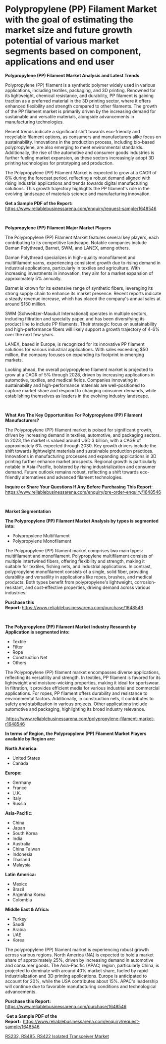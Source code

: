 <p><h1>Polypropylene (PP) Filament Market with the goal of estimating the market size and future growth potential of various market segments based on component, applications and end user</h1></p><p><strong>Polypropylene (PP) Filament Market Analysis and Latest Trends</strong></p>
<p><p>Polypropylene (PP) filament is a synthetic polymer widely used in various applications, including textiles, packaging, and 3D printing. Renowned for its lightweight, chemical resistance, and durability, PP filament is gaining traction as a preferred material in the 3D printing sector, where it offers enhanced flexibility and strength compared to other filaments. The growth of the PP filament market is primarily driven by the increasing demand for sustainable and versatile materials, alongside advancements in manufacturing technologies.</p><p>Recent trends indicate a significant shift towards eco-friendly and recyclable filament options, as consumers and manufacturers alike focus on sustainability. Innovations in the production process, including bio-based polypropylene, are also emerging to meet environmental standards. Additionally, the rise of the automotive and consumer goods industries is further fueling market expansion, as these sectors increasingly adopt 3D printing technologies for prototyping and production.</p><p>The Polypropylene (PP) Filament Market is expected to grow at a CAGR of 8% during the forecast period, reflecting a robust demand aligned with rising industrial applications and trends towards digital manufacturing solutions. This growth trajectory highlights the PP filament's role in the evolving landscape of materials science and manufacturing innovation.</p></p>
<p><strong>Get a Sample PDF of the Report:&nbsp;</strong> <a href="https://www.reliablebusinessarena.com/enquiry/request-sample/1648546?utm_campaign=3289&utm_medium=2&utm_source=Github&utm_content=ia&utm_term=25032025&utm_id=polypropylene-pp-filament">https://www.reliablebusinessarena.com/enquiry/request-sample/1648546</a></p>
<p>&nbsp;</p>
<p><strong>Polypropylene (PP) Filament Major Market Players</strong></p>
<p><p>The Polypropylene (PP) Filament Market features several key players, each contributing to its competitive landscape. Notable companies include Daman Polythread, Barnet, SWM, and LANEX, among others.</p><p>Daman Polythread specializes in high-quality monofilament and multifilament yarns, experiencing consistent growth due to rising demand in industrial applications, particularly in textiles and agriculture. With increasing investments in innovation, they aim for a market expansion of approximately 5% annually.</p><p>Barnet is known for its extensive range of synthetic fibers, leveraging its strong supply chain to enhance its market presence. Recent reports indicate a steady revenue increase, which has placed the company's annual sales at around $150 million. </p><p>SWM (Schweitzer-Mauduit International) operates in multiple sectors, including filtration and specialty paper, and has been diversifying its product line to include PP filaments. Their strategic focus on sustainability and high-performance fibers will likely support a growth trajectory of 4-6% over the next few years.</p><p>LANEX, based in Europe, is recognized for its innovative PP filament solutions for various industrial applications. With sales exceeding $50 million, the company focuses on expanding its footprint in emerging markets.</p><p>Looking ahead, the overall polypropylene filament market is projected to grow at a CAGR of 5% through 2028, driven by increasing applications in automotive, textiles, and medical fields. Companies innovating in sustainability and high-performance materials are well-positioned to capture market share and respond to changing consumer demands, while establishing themselves as leaders in the evolving industry landscape.</p></p>
<p>&nbsp;</p>
<p><strong>What Are The Key Opportunities For Polypropylene (PP) Filament Manufacturers?</strong></p>
<p><p>The Polypropylene (PP) filament market is poised for significant growth, driven by increasing demand in textiles, automotive, and packaging sectors. In 2023, the market is valued around USD 3 billion, with a CAGR of approximately 6% expected through 2030. Key growth drivers include the shift towards lightweight materials and sustainable production practices. Innovations in manufacturing processes and expanding applications in 3D printing further enhance market prospects. Regional growth is particularly notable in Asia-Pacific, bolstered by rising industrialization and consumer demand. Future outlook remains robust, reflecting a shift towards eco-friendly alternatives and advanced filament technologies.</p></p>
<p><strong>Inquire or Share Your Questions If Any Before Purchasing This Report:</strong> <a href="https://www.reliablebusinessarena.com/enquiry/pre-order-enquiry/1648546?utm_campaign=3289&utm_medium=2&utm_source=Github&utm_content=ia&utm_term=25032025&utm_id=polypropylene-pp-filament">https://www.reliablebusinessarena.com/enquiry/pre-order-enquiry/1648546</a></p>
<p>&nbsp;</p>
<p><strong>Market Segmentation</strong></p>
<p><strong>The Polypropylene (PP) Filament Market Analysis by types is segmented into:</strong></p>
<p><ul><li>Polypropylene Multifilament</li><li>Polypropylene Monofilament</li></ul></p>
<p><p>The Polypropylene (PP) filament market comprises two main types: multifilament and monofilament. Polypropylene multifilament consists of multiple intertwined fibers, offering flexibility and strength, making it suitable for textiles, fishing nets, and industrial applications. In contrast, polypropylene monofilament consists of a single, solid fiber, providing durability and versatility in applications like ropes, brushes, and medical products. Both types benefit from polypropylene's lightweight, corrosion-resistant, and cost-effective properties, driving demand across various industries.</p></p>
<p><strong>Purchase this Report:&nbsp;</strong><a href="https://www.reliablebusinessarena.com/purchase/1648546?utm_campaign=3289&utm_medium=2&utm_source=Github&utm_content=ia&utm_term=25032025&utm_id=polypropylene-pp-filament">https://www.reliablebusinessarena.com/purchase/1648546</a></p>
<p>&nbsp;</p>
<p><strong>The Polypropylene (PP) Filament Market Industry Research by Application is segmented into:</strong></p>
<p><ul><li>Textile</li><li>Filter</li><li>Rope</li><li>Construction Net</li><li>Others</li></ul></p>
<p><p>The Polypropylene (PP) filament market encompasses diverse applications, reflecting its versatility and strength. In textiles, PP filament is favored for its lightweight and moisture-wicking properties, making it ideal for sportswear. In filtration, it provides efficient media for various industrial and commercial applications. For ropes, PP filament offers durability and resistance to environmental factors. Additionally, in construction nets, it contributes to safety and stabilization in various projects. Other applications include automotive and packaging, highlighting its broad industry relevance.</p></p>
<p><a href="https://www.reliablebusinessarena.com/polypropylene-filament-market-r1648546?utm_campaign=3289&utm_medium=2&utm_source=Github&utm_content=ia&utm_term=25032025&utm_id=polypropylene-pp-filament">&nbsp;https://www.reliablebusinessarena.com/polypropylene-filament-market-r1648546</a></p>
<p><strong>In terms of Region, the Polypropylene (PP) Filament Market Players available by Region are:</strong></p>
<p>
    <p> <strong> North America: </strong>
        <ul>
            <li>United States</li>
            <li>Canada</li>
        </ul>
        </p> 
    <p> <strong> Europe: </strong>
        <ul>
            <li>Germany</li>
            <li>France</li>
            <li>U.K.</li>
            <li>Italy</li>
            <li>Russia</li>
        </ul>
        </p> 
    <p> <strong> Asia-Pacific: </strong>
        <ul>
            <li>China</li>
            <li>Japan</li>
            <li>South Korea</li>
            <li>India</li>
            <li>Australia</li>
            <li>China Taiwan</li>
            <li>Indonesia</li>
            <li>Thailand</li>
            <li>Malaysia</li>
        </ul>
        </p> 
    <p> <strong> Latin America: </strong>
        <ul>
            <li>Mexico</li>
            <li>Brazil</li>
            <li>Argentina Korea</li>
            <li>Colombia</li>
        </ul>
        </p> 
    <p> <strong> Middle East & Africa: </strong>
        <ul>
            <li>Turkey</li>
            <li>Saudi</li>
            <li>Arabia</li>
            <li>UAE</li>
            <li>Korea</li>
        </ul>
    </p>
    </p>
<p><p>The polypropylene (PP) filament market is experiencing robust growth across various regions. North America (NA) is expected to hold a market share of approximately 25%, driven by increasing demand in automotive and consumer goods. The Asia-Pacific (APAC) region, particularly China, is projected to dominate with around 40% market share, fueled by rapid industrialization and 3D printing applications. Europe is anticipated to account for 20%, while the USA contributes about 15%. APAC's leadership will continue due to favorable manufacturing conditions and technological advancements.</p></p>
<p><strong>Purchase this Report: </strong><a href="https://www.reliablebusinessarena.com/purchase/1648546?utm_campaign=3289&utm_medium=2&utm_source=Github&utm_content=ia&utm_term=25032025&utm_id=polypropylene-pp-filament">https://www.reliablebusinessarena.com/purchase/1648546</a></p>
<p>&nbsp;<strong>Get a Sample PDF of the Report:&nbsp;&nbsp;</strong><a href="https://www.reliablebusinessarena.com/enquiry/request-sample/1648546?utm_campaign=3289&utm_medium=2&utm_source=Github&utm_content=ia&utm_term=25032025&utm_id=polypropylene-pp-filament">https://www.reliablebusinessarena.com/enquiry/request-sample/1648546</a></p>
<p><strong></strong></p>
<p><p><a href="https://github.com/porstheftyux/Market-Research-Report-List-1/blob/main/rs232-rs485-rs422-isolated-transceiver-market.md?utm_campaign=3289&utm_medium=2&utm_source=Github&utm_content=ia&utm_term=25032025&utm_id=polypropylene-pp-filament">RS232, RS485, RS422 Isolated Transceiver Market</a></p></p>